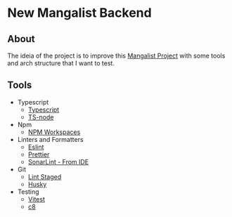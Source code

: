# New Mangalist Backend

## About

The ideia of the project is to improve this [Mangalist Project](https://github.com/dre1597/MangaList_JSON-server) with some tools and arch structure that I want to test.

## Tools

- Typescript
  - [Typescript](https://www.typescriptlang.org/)
  - [TS-node](https://www.npmjs.com/package/ts-node)
- Npm
  - [NPM Workspaces](https://docs.npmjs.com/cli/v9/using-npm/workspaces?v=true)
- Linters and Formatters
  - [Eslint](https://eslint.org/)
  - [Prettier](https://prettier.io/)
  - [SonarLint - From IDE](https://plugins.jetbrains.com/plugin/7973-sonarlint)
- Git
  - [Lint Staged](https://github.com/okonet/lint-staged)
  - [Husky](https://github.com/typicode/husky)
- Testing
  - [Vitest](https://vitest.dev/)
  - [c8](https://github.com/bcoe/c8)
